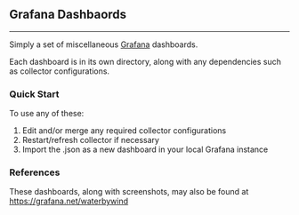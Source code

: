 ## Grafana Dashbaords
--------------------

Simply a set of miscellaneous [Grafana](http://grafana.org) dashboards.

Each dashboard is in its own directory, along with any dependencies such
as collector configurations.

### Quick Start
To use any of these:
1.  Edit and/or merge any required collector configurations
2.  Restart/refresh collector if necessary
3.  Import the .json as a new dashboard in your local Grafana instance


### References
These dashboards, along with screenshots, may also be found at https://grafana.net/waterbywind
